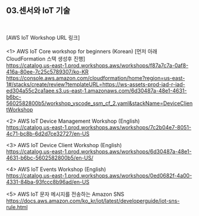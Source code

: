 ## 03.센서와 IoT 기술 
<br>

[AWS IoT Workshop URL 링크]
</br>
</br>
<1> AWS IoT Core workshop for beginners (Korean) [먼저 아래 CloudFormation 스택 생성후 진행]
</br>
https://catalog.us-east-1.prod.workshops.aws/workshops/f87a7c7a-0af8-416a-80ee-7c25c5789307/ko-KR
</br>
https://console.aws.amazon.com/cloudformation/home?region=us-east-1#/stacks/create/review?templateURL=https://ws-assets-prod-iad-r-iad-ed304a55c2ca1aee.s3.us-east-1.amazonaws.com/6d30487a-48e1-4631-b6bc-5602582800b5/workshop_vscode_ssm_cf_2.yaml&stackName=DeviceClientWorkshop
<br>

<2> AWS IoT Device Management Workshop (English)
</br>
https://catalog.us-east-1.prod.workshops.aws/workshops/7c2b04e7-8051-4c71-bc8b-6d2d7ce32727/en-US
</br>

<3> AWS IoT Device Client Workshop (English)
</br>
https://catalog.us-east-1.prod.workshops.aws/workshops/6d30487a-48e1-4631-b6bc-5602582800b5/en-US/
</br>

<4> AWS IoT Events Workshop (English)
</br>
https://catalog.us-east-1.prod.workshops.aws/workshops/0ed0682f-4a00-4331-84ba-93fccc8b96ad/en-US
</br>

<5> AWS IoT 문자 메시지를 전송하는 Amazon SNS 
</br>
https://docs.aws.amazon.com/ko_kr/iot/latest/developerguide/iot-sns-rule.html

